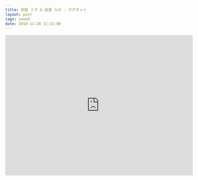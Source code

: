 ```yaml
---
title: 初音 ミク & 巡音 ルカ - マグネット
layout: post
tags: sound
date: 2010-11-28 11:31:00
---
```

<iframe width="603" height="452" src="https://www.youtube.com/embed/t58xKQYStMU" frameborder="0" allowfullscreen="true"></iframe>
